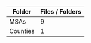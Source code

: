 | Folder   |   Files / Folders |
|----------|-------------------|
| MSAs     |                 9 |
| Counties |                 1 |